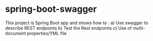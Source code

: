 # spring-boot-swagger

This project is Spring Boot app and shows how to :
a) Use swagger to describe REST endpoints
b) Test the Rest endpoints
c) Use of multi-document properties/YML file
